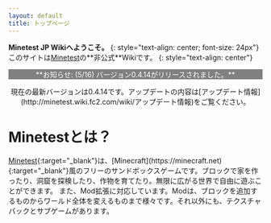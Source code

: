 ```yaml
---
layout: default
title: トップページ
---
```

**Minetest JP Wikiへようこそ。**
{: style="text-align: center; font-size: 24px"}
このサイトは[Minetest](http://www.minetest.net")の**非公式**Wikiです。
{: style="text-align: center"}

<p align="center" style="color: #fff; background-color: #808080; font-size: 14px">
**お知らせ: (5/16) バージョン0.4.14がリリースされました。**
</p>

<p align="center">
現在の最新バージョンは0.4.14です。アップデートの内容は[アップデート情報](http://minetest.wiki.fc2.com/wiki/アップデート情報)をご覧ください。
</p>

# Minetestとは？
[Minetest](http://www.minetest.net"){:target="_blank"}は、[Minecraft](https://minecraft.net){:target="_blank"}風のフリーのサンドボックスゲームです。ブロックで家を作ったり、洞窟を探検したり、作物を育てたり。無限に広がる世界で自由に遊ぶことができます。  
また、Mod拡張に対応しています。Modは、ブロックを追加するものからワールド全体を変えるものまで様々です。それ以外にも、テクスチャパックとサブゲームがあります。
